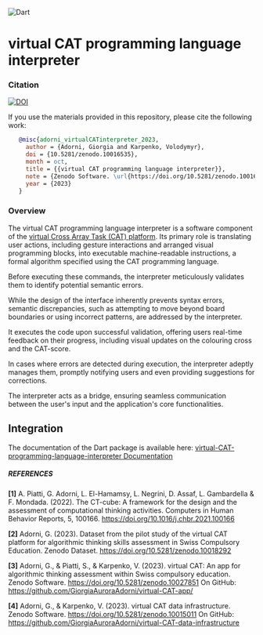 ![Dart](https://img.shields.io/badge/dart-%230175C2.svg?logo=dart&logoColor=white&style=flat) 

# virtual CAT programming language interpreter

### Citation
[![DOI](https://zenodo.org/badge/DOI/10.5281/zenodo.10016535.svg)](https://doi.org/10.5281/zenodo.10016535)

If you use the materials provided in this repository, please cite the following work:

```bibtex
   @misc{adorni_virtualCATinterpreter_2023,
     author = {Adorni, Giorgia and Karpenko, Volodymyr},
     doi = {10.5281/zenodo.10016535},
     month = oct,
     title = {{virtual CAT programming language interpreter}},
     note = {Zenodo Software. \url{https://doi.org/10.5281/zenodo.10016535}},
     year = {2023}
   }
```

### Overview

The virtual CAT programming language interpreter is a software component of the [virtual Cross Array Task (CAT) platform](https://github.com/GiorgiaAuroraAdorni/virtual-CAT-app).
Its primary role is translating user actions, including gesture interactions and arranged visual programming blocks, into executable machine-readable instructions, a formal algorithm specified using the CAT programming language.

Before executing these commands, the interpreter meticulously validates them to identify potential semantic errors.

While the design of the interface inherently prevents syntax errors, semantic discrepancies, such as attempting to move beyond board boundaries or using incorrect patterns, are addressed by the interpreter.

It executes the code upon successful validation, offering users real-time feedback on their progress, including visual updates on the colouring cross and the CAT-score.

In cases where errors are detected during execution, the interpreter adeptly manages them, promptly notifying users and even providing suggestions for corrections.

The interpreter acts as a bridge, ensuring seamless communication between the user's input and the application's core functionalities.


## Integration

The documentation of the Dart package is available here: [virtual-CAT-programming-language-interpreter Documentation](https://giorgiaauroraadorni.github.io/virtual-CAT-programming-language-interpreter/)

##### REFERENCES

**[1]** A. Piatti, G. Adorni, L. El-Hamamsy, L. Negrini, D. Assaf, L. Gambardella & F. Mondada. (2022). The CT-cube: A framework for the design and the assessment of computational thinking activities. Computers in Human Behavior Reports, 5, 100166. https://doi.org/10.1016/j.chbr.2021.100166

**[2]** Adorni, G. (2023). Dataset from the pilot study of the virtual CAT platform for algorithmic thinking skills assessment in Swiss Compulsory Education. Zenodo Dataset. https://doi.org/10.5281/zenodo.10018292

**[3]** Adorni, G., & Piatti, S., & Karpenko, V. (2023). virtual CAT: An app for algorithmic thinking assessment within Swiss compulsory education. Zenodo Software. https://doi.org/10.5281/zenodo.10027851
On GitHub: https://github.com/GiorgiaAuroraAdorni/virtual-CAT-app/

**[4]** Adorni, G., & Karpenko, V. (2023). virtual CAT data infrastructure. Zenodo Software. https://doi.org/10.5281/zenodo.10015011
On GitHub: https://github.com/GiorgiaAuroraAdorni/virtual-CAT-data-infrastructure

